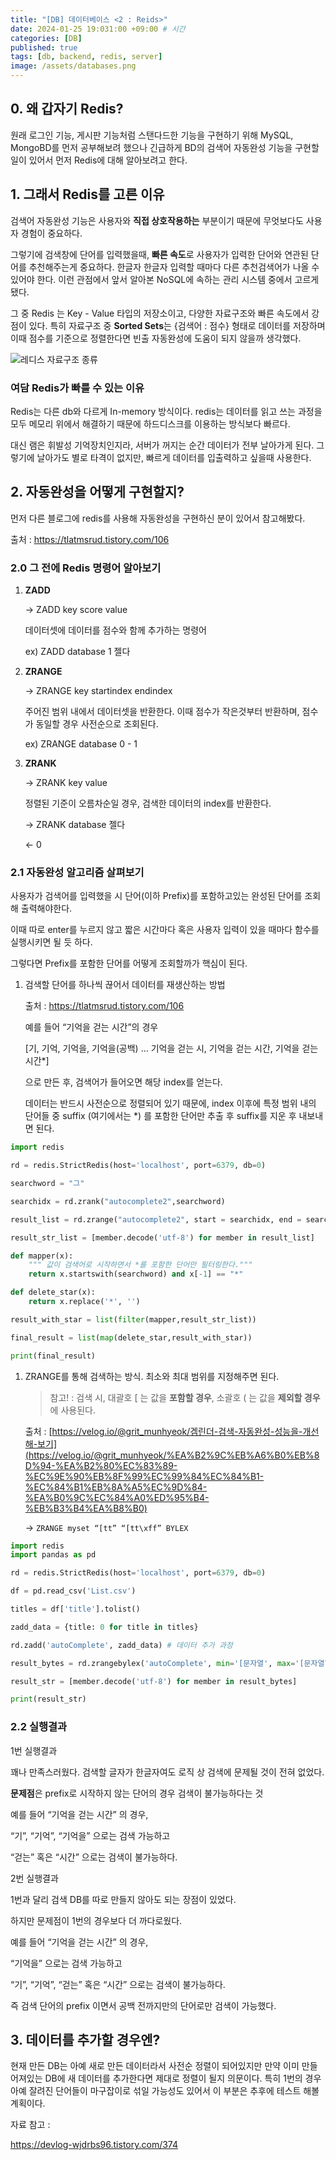 ```yaml
---
title: "[DB] 데이터베이스 <2 : Reids>"
date: 2024-01-25 19:031:00 +09:00 # 시간
categories: [DB]
published: true
tags: [db, backend, redis, server]
image: /assets/databases.png
---
```

## 0. 왜 갑자기 Redis?

원래 로그인 기능, 게시판 기능처럼 스탠다드한 기능을 구현하기 위해 MySQL, MongoBD를 먼저 공부해보려 했으나 긴급하게 BD의 검색어 자동완성 기능을 구현할 일이 있어서 먼저 Redis에 대해 알아보려고 한다.

## 1. 그래서 Redis를 고른 이유

검색어 자동완성 기능은 사용자와 **직접 상호작용하는** 부분이기 때문에 무엇보다도 사용자 경험이 중요하다. 

그렇기에 검색창에 단어를 입력했을때, **빠른 속도**로 사용자가 입력한 단어와 연관된 단어를 추천해주는게 중요하다. 한글자 한글자 입력할 때마다 다른 추천검색어가 나올 수 있어야 한다. 이런 관점에서 앞서 알아본 NoSQL에 속하는 관리 시스템 중에서 고르게 됐다.

그 중 Redis 는 Key - Value 타입의 저장소이고, 다양한 자료구조와 빠른 속도에서 강점이 있다. 특히 자료구조 중 **Sorted Sets**는 {검색어 : 점수} 형태로 데이터를 저장하며 이때 점수를 기준으로 정렬한다면 빈출 자동완성에 도움이 되지 않을까 생각했다.

![레디스 자료구조 종류](/assets/redis1.png)

### 여담 Redis가 빠를 수 있는 이유

Redis는 다른 db와 다르게 In-memory 방식이다. redis는 데이터를 읽고 쓰는 과정을 모두 메모리 위에서 해결하기 때문에 하드디스크를 이용하는 방식보다 빠르다.

대신 램은 휘발성 기억장치인지라, 서버가 꺼지는 순간 데이터가 전부 날아가게 된다. 그렇기에 날아가도 별로 타격이 없지만, 빠르게 데이터를 입출력하고 싶을때 사용한다.

## 2. 자동완성을 어떻게 구현할지?

먼저 다른 블로그에 redis를 사용해 자동완성을 구현하신 분이 있어서 참고해봤다.

출처 : https://tlatmsrud.tistory.com/106

### 2.0 그 전에 Redis 명령어 알아보기

1. **ZADD**
    
    → ZADD key score value
    
    데이터셋에 데이터를 점수와 함께 추가하는 명령어
    
    ex) ZADD database 1 젤다
    
2. **ZRANGE**
    
    → ZRANGE key startindex endindex
    
    주어진 범위 내에서 데이터셋을 반환한다. 이때 점수가 작은것부터 반환하며, 점수가 동일할 경우 사전순으로 조회된다.
    
    ex) ZRANGE database 0 - 1
    

1. **ZRANK**
    
    → ZRANK key value
    
    정렬된 기준이 오름차순일 경우, 검색한 데이터의 index를 반환한다.
    
    → ZRANK database 젤다
    
    ← 0
    

### 2.1 자동완성 알고리즘 살펴보기

사용자가 검색어를 입력했을 시 단어(이하 Prefix)를 포함하고있는 완성된 단어를 조회해 출력해야한다. 

이때 따로 enter를 누르지 않고 짧은 시간마다 혹은 사용자 입력이 있을 때마다 함수를 실행시키면 될 듯 하다.

그렇다면 Prefix를 포함한 단어를 어떻게 조회할까가 핵심이 된다.

1. 검색할 단어를 하나씩 끊어서 데이터를 재생산하는 방법
    
    출처 : https://tlatmsrud.tistory.com/106
    
    예를 들어 “기억을 걷는 시간”의 경우 
    
    [기, 기억, 기억을, 기억을(공백) … 기억을 걷는 시, 기억을 걷는 시간, 기억을 걷는 시간*] 
    
    으로 만든 후, 검색어가 들어오면 해당 index를 얻는다.
    
    데이터는 반드시 사전순으로 정렬되어 있기 때문에, index 이후에 특정 범위 내의 단어들 중 suffix (여기에서는 *) 를 포함한 단어만 추출 후 suffix를 지운 후 내보내면 된다.
    

```python
import redis

rd = redis.StrictRedis(host='localhost', port=6379, db=0)

searchword = "그"

searchidx = rd.zrank("autocomplete2",searchword)

result_list = rd.zrange("autocomplete2", start = searchidx, end = searchidx+1000)

result_str_list = [member.decode('utf-8') for member in result_list]

def mapper(x):
    """ 값이 검색어로 시작하면서 *를 포함한 단어만 필터링한다."""
    return x.startswith(searchword) and x[-1] == "*"

def delete_star(x):
    return x.replace('*', '')

result_with_star = list(filter(mapper,result_str_list))

final_result = list(map(delete_star,result_with_star))

print(final_result)
```

1. ZRANGE를 통해 검색하는 방식. 최소와 최대 범위를 지정해주면 된다.
    
    > 참고! : 검색 시, 대괄호 [ 는 값을 **포함할 경우**, 소괄호 ( 는 값을 **제외할 경우**에 사용된다.
    > 
    
    출처 : [https://velog.io/@grit_munhyeok/겜린더-검색-자동완성-성능을-개선해-보기](https://velog.io/@grit_munhyeok/%EA%B2%9C%EB%A6%B0%EB%8D%94-%EA%B2%80%EC%83%89-%EC%9E%90%EB%8F%99%EC%99%84%EC%84%B1-%EC%84%B1%EB%8A%A5%EC%9D%84-%EA%B0%9C%EC%84%A0%ED%95%B4-%EB%B3%B4%EA%B8%B0)
    
    → `ZRANGE myset “[tt” “[tt\xff” BYLEX`
    

```python
import redis
import pandas as pd

rd = redis.StrictRedis(host='localhost', port=6379, db=0)

df = pd.read_csv('List.csv')

titles = df['title'].tolist()

zadd_data = {title: 0 for title in titles}

rd.zadd('autoComplete', zadd_data) # 데이터 추가 과정

result_bytes = rd.zrangebylex('autoComplete', min='[문자열', max='[문자열\xff')

result_str = [member.decode('utf-8') for member in result_bytes]

print(result_str)
```

### 2.2 실행결과

1번 실행결과

꽤나 만족스러웠다. 검색할 글자가 한글자여도 로직 상 검색에 문제될 것이 전혀 없었다.

**문제점**은 prefix로 시작하지 않는 단어의 경우 검색이 불가능하다는 것

예를 들어 “기억을 걷는 시간” 의 경우, 

“기”, “기억”, “기억을” 으로는 검색 가능하고 

“걷는” 혹은 “시간” 으로는 검색이 불가능하다.

2번 실행결과

1번과 달리 검색 DB를 따로 만들지 않아도 되는 장점이 있었다. 

하지만 문제점이 1번의 경우보다 더 까다로웠다.

예를 들어 “기억을 걷는 시간” 의 경우, 

“기억을” 으로는 검색 가능하고 

“기”, “기억”, “걷는” 혹은 “시간” 으로는 검색이 불가능하다.

즉 검색 단어의 prefix 이면서 공백 전까지만의 단어로만 검색이 가능했다.

## 3. 데이터를 추가할 경우엔?

현재 만든 DB는 아예 새로 만든 데이터라서 사전순 정렬이 되어있지만 만약 이미 만들어져있는 DB에 새 데이터를 추가한다면 제대로 정렬이 될지 의문이다. 특히 1번의 경우 아예 잘려진 단어들이 마구잡이로 섞일 가능성도 있어서 이 부분은 추후에 테스트 해볼 계획이다.

자료 참고 :

 https://devlog-wjdrbs96.tistory.com/374